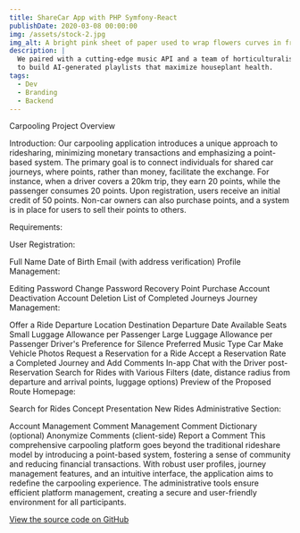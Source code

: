 ```yaml
---
title: ShareCar App with PHP Symfony-React
publishDate: 2020-03-08 00:00:00
img: /assets/stock-2.jpg
img_alt: A bright pink sheet of paper used to wrap flowers curves in front of rich blue background
description: |
  We paired with a cutting-edge music API and a team of horticulturalists
  to build AI-generated playlists that maximize houseplant health.
tags:
  - Dev
  - Branding
  - Backend
---
```


Carpooling Project Overview

Introduction:
Our carpooling application introduces a unique approach to ridesharing, minimizing monetary transactions and emphasizing a point-based system. The primary goal is to connect individuals for shared car journeys, where points, rather than money, facilitate the exchange. For instance, when a driver covers a 20km trip, they earn 20 points, while the passenger consumes 20 points. Upon registration, users receive an initial credit of 50 points. Non-car owners can also purchase points, and a system is in place for users to sell their points to others.

Requirements:

User Registration:

Full Name
Date of Birth
Email (with address verification)
Profile Management:

Editing
Password Change
Password Recovery
Point Purchase
Account Deactivation
Account Deletion
List of Completed Journeys
Journey Management:

Offer a Ride
Departure Location
Destination
Departure Date
Available Seats
Small Luggage Allowance per Passenger
Large Luggage Allowance per Passenger
Driver's Preference for Silence
Preferred Music Type
Car Make
Vehicle Photos
Request a Reservation for a Ride
Accept a Reservation
Rate a Completed Journey and Add Comments
In-app Chat with the Driver post-Reservation
Search for Rides with Various Filters (date, distance radius from departure and arrival points, luggage options)
Preview of the Proposed Route
Homepage:

Search for Rides
Concept Presentation
New Rides
Administrative Section:

Account Management
Comment Management
Comment Dictionary (optional)
Anonymize Comments (client-side)
Report a Comment
This comprehensive carpooling platform goes beyond the traditional rideshare model by introducing a point-based system, fostering a sense of community and reducing financial transactions. With robust user profiles, journey management features, and an intuitive interface, the application aims to redefine the carpooling experience. The administrative tools ensure efficient platform management, creating a secure and user-friendly environment for all participants.

<p><a href="https://github.com/INCUBATEUR-M2i-AFPA/share-car-backend" target="_blank">View the source code on GitHub</a></p>
